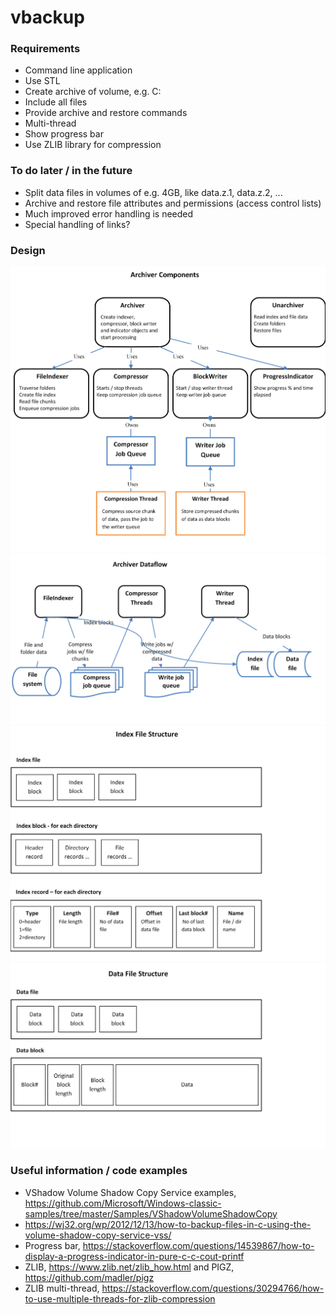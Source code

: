 # vbackup

### Requirements
* Command line application
* Use STL
* Create archive of volume, e.g. C:
* Include all files
* Provide archive and restore commands
* Multi-thread
* Show progress bar
* Use ZLIB library for compression

### To do later / in the future
* Split data files in volumes of e.g. 4GB, like data.z.1, data.z.2, ...
* Archive and restore file attributes and permissions (access control lists)
* Much improved error handling is needed
* Special handling of links?

### Design
![Component flow](./docs/component-diagram.png)
![Data flow](./docs/dataflow-diagram.png)
![Index file](./docs/index-file-structure.png)
![Data file](./docs/data-file-structure.png)


### Useful information / code examples

* VShadow Volume Shadow Copy Service examples, https://github.com/Microsoft/Windows-classic-samples/tree/master/Samples/VShadowVolumeShadowCopy
* https://wj32.org/wp/2012/12/13/how-to-backup-files-in-c-using-the-volume-shadow-copy-service-vss/
* Progress bar, https://stackoverflow.com/questions/14539867/how-to-display-a-progress-indicator-in-pure-c-c-cout-printf
* ZLIB, https://www.zlib.net/zlib_how.html and PIGZ, https://github.com/madler/pigz
* ZLIB multi-thread, https://stackoverflow.com/questions/30294766/how-to-use-multiple-threads-for-zlib-compression

